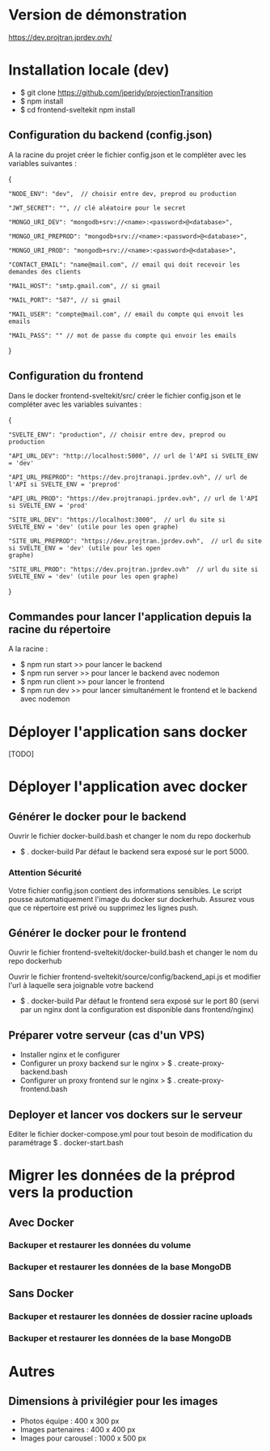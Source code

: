 # Version de démonstration

https://dev.projtran.jprdev.ovh/

# Installation locale (dev)

- $ git clone https://github.com/jperidy/projectionTransition
- $ npm install
- $ cd frontend-sveltekit npm install

## Configuration du backend (config.json)
A la racine du projet créer le fichier config.json et le compléter avec les variables suivantes :  

{

    "NODE_ENV": "dev",  // choisir entre dev, preprod ou production
    
    "JWT_SECRET": "", // clé aléatoire pour le secret
    
    "MONGO_URI_DEV": "mongodb+srv://<name>:<password>@<database>",
    
    "MONGO_URI_PREPROD": "mongodb+srv://<name>:<password>@<database>",
    
    "MONGO_URI_PROD": "mongodb+srv://<name>:<password>@<database>",
    
    "CONTACT_EMAIL": "name@mail.com", // email qui doit recevoir les demandes des clients
    
    "MAIL_HOST": "smtp.gmail.com", // si gmail
    
    "MAIL_PORT": "587", // si gmail
    
    "MAIL_USER": "compte@mail.com", // email du compte qui envoit les emails
    
    "MAIL_PASS": "" // mot de passe du compte qui envoir les emails

}

## Configuration du frontend
Dans le docker frontend-sveltekit/src/ créer le fichier config.json et le compléter avec les variables suivantes :

{

    "SVELTE_ENV": "production", // choisir entre dev, preprod ou production

    "API_URL_DEV": "http://localhost:5000", // url de l'API si SVELTE_ENV = 'dev'

    "API_URL_PREPROD": "https://dev.projtranapi.jprdev.ovh", // url de l'API si SVELTE_ENV = 'preprod'

    "API_URL_PROD": "https://dev.projtranapi.jprdev.ovh", // url de l'API si SVELTE_ENV = 'prod'

    "SITE_URL_DEV": "https://localhost:3000",  // url du site si SVELTE_ENV = 'dev' (utile pour les open graphe)

    "SITE_URL_PREPROD": "https://dev.projtran.jprdev.ovh",  // url du site si SVELTE_ENV = 'dev' (utile pour les open 
    graphe)

    "SITE_URL_PROD": "https://dev.projtran.jprdev.ovh"  // url du site si SVELTE_ENV = 'dev' (utile pour les open graphe)

}

## Commandes pour lancer l'application depuis la racine du répertoire
A la racine :
- $ npm run start >> pour lancer le backend
- $ npm run server >> pour lancer le backend avec nodemon
- $ npm run client >> pour lancer le frontend
- $ npm run dev >> pour lancer simultanément le frontend et le backend avec nodemon

# Déployer l'application sans docker

[TODO]

# Déployer l'application avec docker

## Générer le docker pour le backend
Ouvrir le fichier docker-build.bash et changer le nom du repo dockerhub
- $ . docker-build <version>
Par défaut le backend sera exposé sur le port 5000.
### Attention Sécurité
Votre fichier config.json contient des informations sensibles. Le script pousse automatiquement l'image du docker sur dockerhub. Assurez vous que ce répertoire est privé ou supprimez les lignes push.

## Générer le docker pour le frontend
Ouvrir le fichier frontend-sveltekit/docker-build.bash et changer le nom du repo dockerhub

Ouvrir le fichier frontend-sveltekit/source/config/backend_api.js et modifier l'url à laquelle sera joignable votre backend
- $ . docker-build <version>
Par défaut le frontend sera exposé sur le port 80 (servi par un nginx dont la configuration est disponible dans frontend/nginx)

## Préparer votre serveur (cas d'un VPS)
- Installer nginx et le configurer
- Configurer un proxy backend sur le nginx > $ . create-proxy-backend.bash <domain> <port>
- Configurer un proxy frontend sur le nginx > $ . create-proxy-frontend.bash <domain> <port>

## Deployer et lancer vos dockers sur le serveur
Editer le fichier docker-compose.yml pour tout besoin de modification du paramétrage
$ . docker-start.bash

# Migrer les données de la préprod vers la production

## Avec Docker
### Backuper et restaurer les données du volume
### Backuper et restaurer les données de la base MongoDB

## Sans Docker
### Backuper et restaurer les données de dossier racine uploads
### Backuper et restaurer les données de la base MongoDB

# Autres

## Dimensions à privilégier pour les images
- Photos équipe : 400 x 300 px
- Images partenaires : 400 x 400 px
- Images pour carousel : 1000 x 500 px
